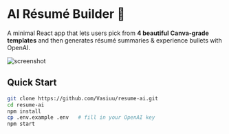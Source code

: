 # AI Résumé Builder 🚀

A minimal React app that lets users pick from **4 beautiful Canva-grade templates** and then generates résumé summaries & experience bullets with OpenAI.

![screenshot](https://via.placeholder.com/800x400?text=Screenshot+Coming+Soon)

## Quick Start

```bash
git clone https://github.com/Vasiuu/resume-ai.git
cd resume-ai
npm install
cp .env.example .env   # fill in your OpenAI key
npm start
